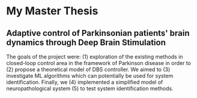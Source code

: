 # My Master Thesis
## Adaptive control of Parkinsonian patients' brain dynamics through Deep Brain Stimulation

The goals of the project were: (1) exploration of the existing methods in closed-loop control area in the framework of Parkinson disease in order to (2) propose a theoretical model of DBS controller. We aimed to (3) investigate ML algorithms which can potentially be used for system identification. Finally, we (4) implemented a simplified model of neuropathological system (5) to test system identification methods.

### 

